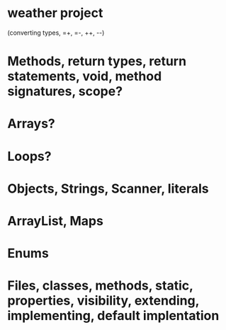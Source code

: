 # weather project

(converting types, =+, =-, ++, --) 

# Methods, return types, return statements, void, method signatures, scope?

# Arrays?

# Loops?

# Objects, Strings, Scanner, literals

# ArrayList, Maps

# Enums

# Files, classes, methods, static, properties, visibility, extending, implementing, default implentation
